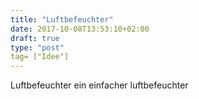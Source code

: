 ```yaml
---
title: "Luftbefeuchter"
date: 2017-10-08T13:53:10+02:00
draft: true
type: "post"
tag= ["Idee"]
---
```

Luftbefeuchter
ein einfacher luftbefeuchter

